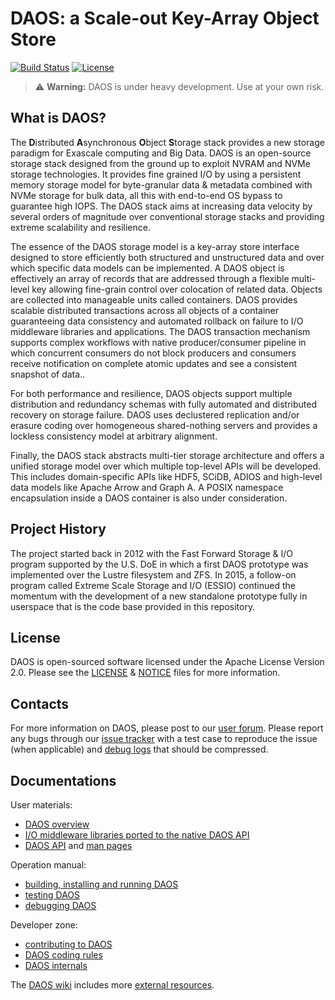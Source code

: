 # DAOS: a Scale-out Key-Array Object Store

[![Build Status](https://travis-ci.org/daos-stack/daos.svg?branch=master)](https://travis-ci.org/daos-stack/daos)
[![License](https://img.shields.io/badge/License-Apache%202.0-blue.svg)](./LICENSE)

> :warning: **Warning:** DAOS is under heavy development. Use at your own risk.

## What is DAOS?

The **D**istributed **A**synchronous **O**bject **S**torage stack provides a new storage paradigm for Exascale computing and Big Data. DAOS is an open-source storage stack designed from the ground up to exploit NVRAM and NVMe storage technologies. It provides fine grained I/O by using a persistent memory storage model for byte-granular data & metadata combined with NVMe storage for bulk data, all this with end-to-end OS bypass to guarantee high IOPS. The DAOS stack aims at increasing data velocity by several orders of magnitude over conventional storage stacks and providing extreme scalability and resilience.

The essence of the DAOS storage model is a key-array store interface designed to store efficiently both structured and unstructured data and over which specific data models can be implemented. A DAOS object is effectively an array of records that are addressed through a flexible multi-level key allowing fine-grain control over colocation of related data. Objects are collected into manageable units called containers. DAOS provides scalable distributed transactions across all objects of a container guaranteeing data consistency and automated rollback on failure to I/O middleware libraries and applications. The DAOS transaction mechanism supports complex workflows with native producer/consumer pipeline in which concurrent consumers do not block producers and consumers receive notification on complete atomic updates and see a consistent snapshot of data..

For both performance and resilience, DAOS objects support multiple distribution and redundancy schemas with fully automated and distributed recovery on storage failure. DAOS uses declustered replication and/or erasure coding over homogeneous shared-nothing servers and provides a lockless consistency model at arbitrary alignment.

Finally, the DAOS stack abstracts multi-tier storage architecture and offers a unified storage model over which multiple top-level APIs will be developed. This includes domain-specific APIs like HDF5, SCiDB, ADIOS and high-level data models like Apache Arrow and Graph A. A POSIX namespace encapsulation inside a DAOS container is also under consideration.

## Project History

The project started back in 2012 with the Fast Forward Storage & I/O program supported by the U.S. DoE in which a first DAOS prototype was implemented over the Lustre filesystem and ZFS. In 2015, a follow-on program called Extreme Scale Storage and I/O (ESSIO) continued the momentum with the development of a new standalone prototype fully in userspace that is the code base provided in this repository.

## License

DAOS is open-sourced software licensed under the Apache License Version 2.0. Please see the [LICENSE](./LICENSE) & [NOTICE](./NOTICE) files for more information.

## Contacts

For more information on DAOS, please post to our [user forum](https://daos.groups.io/g/users).
Please report any bugs through our [issue tracker](https://jira.hpdd.intel.com/projects/DAOS) with a test case to reproduce the issue (when applicable) and [debug logs](./doc/debugging.md) that should be compressed.

## Documentations

User materials:
* [DAOS overview](./doc/overview.md)
* [I/O middleware libraries ported to the native DAOS API](./doc/middleware.md)
* [DAOS API](./src/include/) and [man pages](./doc/man/man3)

Operation manual:
* [building, installing and running DAOS](./doc/quickstart.md)
* [testing DAOS](./doc/testing.md)
* [debugging DAOS](./doc/debugging.md)

Developer zone:
* [contributing to DAOS](./doc/contributing.md)
* [DAOS coding rules](./doc/coding.md)
* [DAOS internals](./doc/internals.md)

The [DAOS wiki](https://wiki.hpdd.intel.com/display/DC/DAOS+Community+Home) includes more [external resources](https://wiki.hpdd.intel.com/display/DC/Resources).

